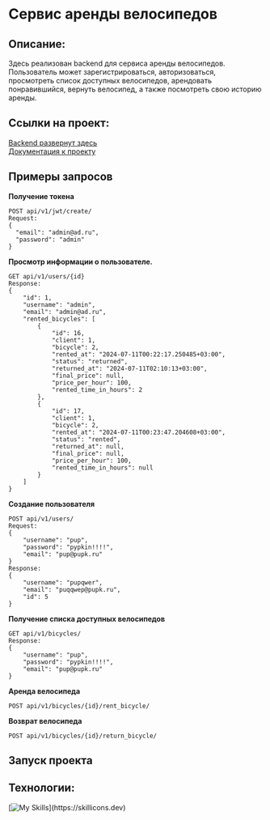 #  Сервис аренды велосипедов

## Описание:
Здесь реализован backend для сервиса аренды велосипедов. Пользователь может зарегистрироваться, авторизоваться, просмотреть список доступных велосипедов, арендовать понравившийся, вернуть велосипед, а также посмотреть свою историю аренды. 

## Ссылки на проект:
[Backend развернут здесь ](https://bicyclesrentservice.myddns.me/)   
[Документация к проекту ](https://bicyclesrentservice.myddns.me/swagger/)  


##  Примеры запросов 
**Получение токена**

```
POST api/v1/jwt/create/
Request: 
{
  "email": "admin@ad.ru",
  "password": "admin"
}

``` 

**Просмотр информации о пользователе.**

```
GET api/v1/users/{id}
Response:
{
    "id": 1,
    "username": "admin",
    "email": "admin@ad.ru",
    "rented_bicycles": [
        {
            "id": 16,
            "client": 1,
            "bicycle": 2,
            "rented_at": "2024-07-11T00:22:17.250485+03:00",
            "status": "returned",
            "returned_at": "2024-07-11T02:10:13+03:00",
            "final_price": null,
            "price_per_hour": 100,
            "rented_time_in_hours": 2
        },
        {
            "id": 17,
            "client": 1,
            "bicycle": 2,
            "rented_at": "2024-07-11T00:23:47.204608+03:00",
            "status": "rented",
            "returned_at": null,
            "final_price": null,
            "price_per_hour": 100,
            "rented_time_in_hours": null
        }
    ]
}
``` 

**Создание пользователя**
```
POST api/v1/users/
Request: 
{
    "username": "pup",
    "password": "pypkin!!!!",
    "email": "pup@pupk.ru"
}
Response:
{
    "username": "pupqwer",
    "email": "puqqwep@pupk.ru",
    "id": 5
}
``` 

**Получение списка доступных велосипедов**

```
GET api/v1/bicycles/
Response:
{
    "username": "pup",
    "password": "pypkin!!!!",
    "email": "pup@pupk.ru"
}
``` 

**Аренда велосипеда**
```
POST api/v1/bicycles/{id}/rent_bicycle/
``` 

**Возврат велосипеда**

```
POST api/v1/bicycles/{id}/return_bicycle/
``` 

##  Запуск проекта



## Технологии: 
[![My Skills](https://skillicons.dev/icons?i=py,docker,postgres,django,)](https://skillicons.dev)
